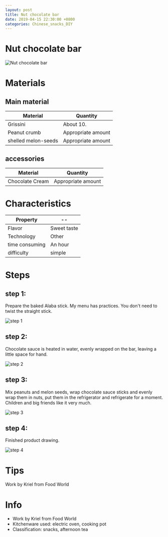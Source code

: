 ```yaml
---
layout: post
title: Nut chocolate bar
date: 2019-04-15 22:30:00 +0800
categories: Chinese_snacks_DIY
---
```


# Nut chocolate bar

![Nut chocolate bar]({{site.baseurl}}/img/418934/418934.jpg)

# Materials


## Main material

Material|Quantity
--|--
Grissini|About 10.
Peanut crumb|Appropriate amount
shelled melon-seeds|Appropriate amount

## accessories

Material|Quantity
--|--
Chocolate Cream|Appropriate amount

# Characteristics

Property|--
--|--
Flavor|Sweet taste
Technology|Other
time consuming|An hour
difficulty|simple

# Steps

## step 1:

Prepare the baked Alaba stick. My menu has practices. You don't need to twist the straight stick.

![step 1]({{site.baseurl}}/img/418934/1.jpg)

## step 2:

Chocolate sauce is heated in water, evenly wrapped on the bar, leaving a little space for hand.

![step 2]({{site.baseurl}}/img/418934/2.jpg)

## step 3:

Mix peanuts and melon seeds, wrap chocolate sauce sticks and evenly wrap them in nuts, put them in the refrigerator and refrigerate for a moment. Children and big friends like it very much.

![step 3]({{site.baseurl}}/img/418934/3.jpg)

## step 4:

Finished product drawing.

![step 4]({{site.baseurl}}/img/418934/4.jpg)

# Tips

Work by Kriel from Food World

# Info

- Work by Kriel from Food World
- Kitchenware used: electric oven, cooking pot
- Classification: snacks, afternoon tea